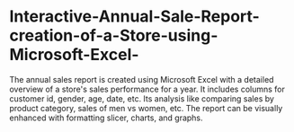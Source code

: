# Interactive-Annual-Sale-Report-creation-of-a-Store-using-Microsoft-Excel-
The annual sales report is created using Microsoft Excel with a detailed overview of a store's sales performance for a year. It includes columns for customer id, gender, age, date, etc. Its analysis like comparing sales by product category, sales of men vs women, etc. The report can be visually enhanced with formatting slicer, charts, and graphs.
